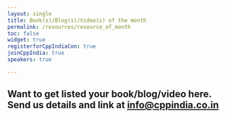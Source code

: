 ```yaml
---
layout: single
title: Book(s)/Blog(s)/Video(s) of the month
permalink: /resources/resource_of_month
toc: false
widget: true
registerforCppIndiaCon: true
joinCppIndia: true
speakers: true

---
```


## Want to get listed your book/blog/video here. Send us details and link at info@cppindia.co.in